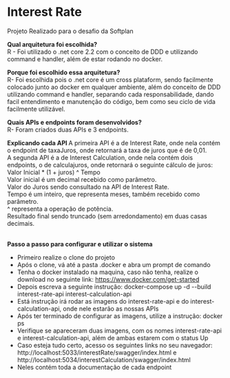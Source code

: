 # Interest Rate

Projeto Realizado para o desafio da Softplan

<b> Qual arquitetura foi escolhida? </b> </br>
R - Foi utilizado o .net core 2.2 com o conceito de DDD e utilizando command e handler, além de estar rodando no docker.

<b> Porque foi escolhido essa arquitetura? </b> </br>
R- Foi escolhida pois o .net core é um cross plataform, sendo facilmente colocado junto ao docker em qualquer ambiente, além do conceito de DDD utilizando command e handler, separando cada responsabilidade, dando facil entendimento e manutenção do código, bem como seu ciclo de vida facilmente utilizável.

<b> Quais APIs e endpoints foram desenvolvidos? </b></br>
R- Foram criados duas APIs e 3 endpoints.

<b> Explicando cada API </b>
A primeira API é a de Interest Rate, onde nela contém o endpoint de taxaJuros, onde retornará a taxa de juros que é de 0,01. </br>
A segunda API é a de Interest Calculation, onde nela contém dois endpoints, o de calculajuros, onde retornará o seguinte cálculo de juros:</br>
Valor Inicial * (1 + juros) ^ Tempo</br>
Valor inicial é um decimal recebido como parâmetro.</br>
Valor do Juros sendo consultado na API de Interest Rate.</br>
Tempo é um inteiro, que representa meses, também recebido como parâmetro.</br>
^ representa a operação de potência.</br>
Resultado final sendo truncado (sem arredondamento) em duas casas decimais.</br></br>

<b>Passo a passo para configurar e utilizar o sistema</b>
- Primeiro realize o clone do projeto
- Após o clone, vá até a pasta .docker e abra um prompt de comando
- Tenha o docker instalado na maquina, caso não tenha, realize o download no seguinte link: https://www.docker.com/get-started
- Depois escreva a seguinte instrução: docker-compose up -d --build interest-rate-api interest-calculation-api
- Está instrução irá rodar as imagens do interest-rate-api e do interest-calculation-api, onde nele estarão as nossas APIs
- Após ter terminado de configurar as imagens, utilize a instrução: docker ps
- Verifique se apareceram duas imagens, com os nomes interest-rate-api e interest-calculation-api, além de ambas estarem com o status Up
- Caso esteja tudo certo, acesso os seguintes links no seu navegador: http://localhost:5033/interestRate/swagger/index.html e http://localhost:5034/interestCalculation/swagger/index.html
- Neles contém toda a documentação de cada endpoint
